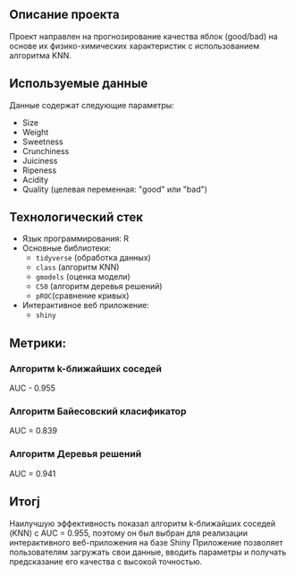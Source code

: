 ## Описание проекта
Проект направлен на прогнозирование качества яблок (good/bad) на основе их физико-химических характеристик с использованием алгоритма KNN.

## Используемые данные
Данные содержат следующие параметры:
- Size
- Weight
- Sweetness
- Crunchiness
- Juiciness
- Ripeness
- Acidity
- Quality (целевая переменная: "good" или "bad")

## Технологический стек
- Язык программирования: R
- Основные библиотеки:
  - `tidyverse` (обработка данных)
  - `class` (алгоритм KNN)
  - `gmodels` (оценка модели)
  - `C50` (алгоритм деревья решений)
  - `pROC`(сравнение кривых)
- Интерактивное веб приложение:
  - `shiny`

## Метрики:

### Алгоритм k-ближайших соседей
AUC - 0.955

### Алгоритм Байесовский класификатор
AUC = 0.839

### Алгоритм Деревья решений
AUC = 0.941

## Итогj
Наилучшую эффективность показал алгоритм k-ближайших соседей (KNN) с AUC = 0.955, поэтому он был выбран для реализации интерактивного веб-приложения на базе Shiny
Приложение позволяет пользователям загружать свои данные, вводить параметры и получать предсказание его качества с высокой точностью.

